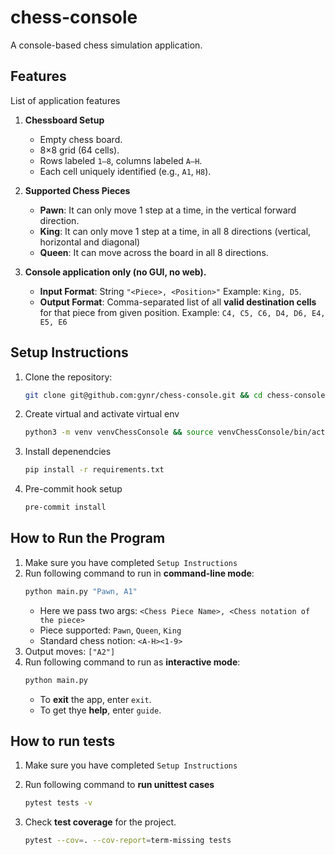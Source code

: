 # chess-console

A console-based chess simulation application.

## Features

List of application features

1. **Chessboard Setup**

   * Empty chess board.
   * 8×8 grid (64 cells).
   * Rows labeled `1–8`, columns labeled `A–H`.
   * Each cell uniquely identified (e.g., `A1`, `H8`).

2. **Supported Chess Pieces**

   * **Pawn**: It can only move 1 step at a time, in the vertical forward direction.
   * **King**: It can only move 1 step at a time, in all 8 directions (vertical, horizontal and diagonal)
   * **Queen**: It can move across the board in all 8 directions.


3. **Console application only (no GUI, no web).**
    
    * **Input Format**: String `"<Piece>, <Position>"` Example: `King, D5`.
    * **Output Format**: Comma-separated list of all **valid destination cells** for that piece from given position. Example: `C4, C5, C6, D4, D6, E4, E5, E6`


## Setup Instructions

1. Clone the repository:
   ```bash
   git clone git@github.com:gynr/chess-console.git && cd chess-console
   ```

2. Create virtual and activate virtual env
    ```bash
    python3 -m venv venvChessConsole && source venvChessConsole/bin/activate
    ```

3. Install depenendcies
    ```bash
    pip install -r requirements.txt
    ```

4. Pre-commit hook setup
    ```bash
    pre-commit install
    ```

## How to Run the Program

1. Make sure you have completed `Setup Instructions`
2. Run following command to run in **command-line mode**:
    ```bash
    python main.py "Pawn, A1"
    ```
    * Here we pass two args: `<Chess Piece Name>, <Chess notation of the piece>`
    * Piece supported: `Pawn`, `Queen`, `King`
    * Standard chess notion: `<A-H><1-9>`
3. Output moves: `["A2"]` 
4. Run following command to run as **interactive mode**:
   ```bash
   python main.py
   ```
   * To **exit** the app, enter `exit`.
   * To get thye **help**, enter `guide`.



## How to run tests

1. Make sure you have completed `Setup Instructions`

2. Run following command to **run unittest cases**
    ```bash
    pytest tests -v
    ```
3. Check **test coverage** for the project.
    ```bash
    pytest --cov=. --cov-report=term-missing tests
    ```





